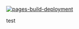 [![pages-build-deployment](https://github.com/AlexPoimanov/test-serw/actions/workflows/pages/pages-build-deployment/badge.svg)](https://github.com/AlexPoimanov/test-serw/actions/workflows/pages/pages-build-deployment)

test